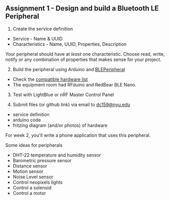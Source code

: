 ## Assignment 1 - Design and build a Bluetooth LE Peripheral

1) Create the service definition
 * Service - Name & UUID
 * Characteristics - Name, UUID, Properties, Description

  Your peripheral should have at *least* one characteristic. Choose read, write, notify or any combination of properties that makes sense for your project.

2) Build the peripheral using Arduino and [BLEPeripheral](https://github.com/sandeepmistry/arduino-BLEPeripheral#)
  * Check the [compatible hardware list](https://github.com/sandeepmistry/arduino-BLEPeripheral#compatible-hardware)
  * The equipment room had RFduino and RedBear BLE Nano.

3) Test with LightBlue or nRF Master Control Panel

4) Submit files (or github link) via email to dc159@nyu.edu
 * service definition
 * arduino code
 * fritzing diagram (and/or photos) of hardware

For week 2, you'll write a phone application that uses this peripheral.

Some ideas for peripherals
 * DHT-22 temperature and humidity sensor
 * Barometric pressure sensor
 * Distance sensor
 * Motion sensor
 * Noise Level sensor
 * Control neopixels lights
 * Control a solenoid
 * Control a motor
